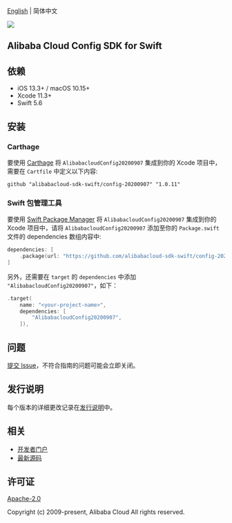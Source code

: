 [English](README.md) | 简体中文

![](https://aliyunsdk-pages.alicdn.com/icons/AlibabaCloud.svg)

## Alibaba Cloud Config SDK for Swift

## 依赖

- iOS 13.3+ / macOS 10.15+
- Xcode 11.3+
- Swift 5.6

## 安装

### Carthage

要使用 [Carthage](https://github.com/Carthage/Carthage) 将 `AlibabacloudConfig20200907` 集成到你的 Xcode 项目中，需要在 `Cartfile` 中定义以下内容:

```ogdl
github "alibabacloud-sdk-swift/config-20200907" "1.0.11"
```

### Swift 包管理工具

要使用 [Swift Package Manager](https://swift.org/package-manager/) 将 `AlibabacloudConfig20200907` 集成到你的 Xcode 项目中，请将 `AlibabacloudConfig20200907` 添加至你的 `Package.swift` 文件的 dependencies 数组内容中:

```swift
dependencies: [
    .package(url: "https://github.com/alibabacloud-sdk-swift/config-20200907.git", from: "1.0.11")
]
```

另外，还需要在 `target` 的 `dependencies` 中添加 `"AlibabacloudConfig20200907"`，如下：

```swift
.target(
    name: "<your-project-name>",
    dependencies: [
        "AlibabacloudConfig20200907",
    ]),
```

## 问题

[提交 Issue](https://github.com/alibabacloud-sdk-swift/config-20200907/issues/new)，不符合指南的问题可能会立即关闭。

## 发行说明

每个版本的详细更改记录在[发行说明](./ChangeLog.txt)中。

## 相关

* [开发者门户](https://next.api.aliyun.com/home)
* [最新源码](https://github.com/alibabacloud-sdk-swift/config-20200907)

## 许可证

[Apache-2.0](http://www.apache.org/licenses/LICENSE-2.0)

Copyright (c) 2009-present, Alibaba Cloud All rights reserved.
